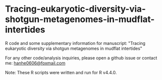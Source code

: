 # Tracing-eukaryotic-diversity-via-shotgun-metagenomes-in-mudflat-intertides

R code and some supplementary information for manuscript: "Tracing eukaryotic diversity via shotgun metagenomes in mudflat intertides"

For any other code/analysis inquiries, please open a github issue or contact me: hanhe0606@foxmail.com

Note: These R scripts were written and run for R v4.4.0.
